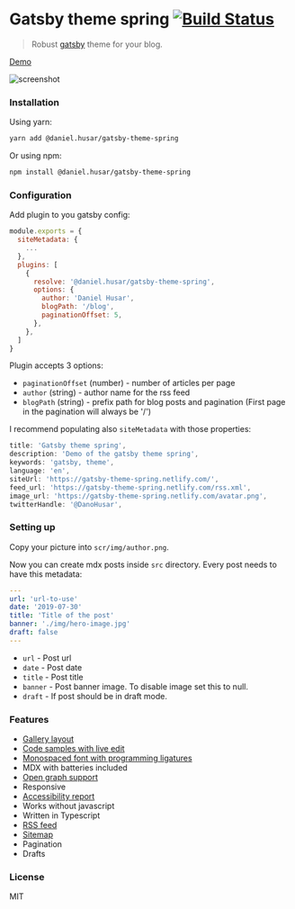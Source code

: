 # Gatsby theme spring [![Build Status](https://travis-ci.org/danielhusar/gatsby-theme-spring.svg?branch=master)](https://travis-ci.org/danielhusar/gatsby-theme-spring)

> Robust [gatsby](https://www.gatsbyjs.org/) theme for your blog.

[Demo](https://gatsby-theme-spring.netlify.com/)

![screenshot](./screenshot.png)

### Installation

Using yarn:

```sh
yarn add @daniel.husar/gatsby-theme-spring
```

Or using npm:

```sh
npm install @daniel.husar/gatsby-theme-spring
```

### Configuration

Add plugin to you gatsby config:

```js
module.exports = {
  siteMetadata: {
    ...
  },
  plugins: [
    {
      resolve: '@daniel.husar/gatsby-theme-spring',
      options: {
        author: 'Daniel Husar',
        blogPath: '/blog',
        paginationOffset: 5,
      },
    },
  ]
}
```

Plugin accepts 3 options:

- `paginationOffset` (number) - number of articles per page
- `author` (string) - author name for the rss feed
- `blogPath` (string) - prefix path for blog posts and pagination (First page in the pagination will always be '/')

I recommend populating also `siteMetadata` with those properties:

```js
title: 'Gatsby theme spring',
description: 'Demo of the gatsby theme spring',
keywords: 'gatsby, theme',
language: 'en',
siteUrl: 'https://gatsby-theme-spring.netlify.com/',
feed_url: 'https://gatsby-theme-spring.netlify.com/rss.xml',
image_url: 'https://gatsby-theme-spring.netlify.com/avatar.png',
twitterHandle: '@DanoHusar',
```

### Setting up

Copy your picture into `scr/img/author.png`.

Now you can create mdx posts inside `src` directory.
Every post needs to have this metadata:

```yaml
---
url: 'url-to-use'
date: '2019-07-30'
title: 'Title of the post'
banner: './img/hero-image.jpg'
draft: false
---

```

- `url` - Post url
- `date` - Post date
- `title` - Post title
- `banner` - Post banner image. To disable image set this to null.
- `draft` - If post should be in draft mode.

### Features

- [Gallery layout](https://gatsby-theme-spring.netlify.com//components/#gallery)
- [Code samples with live edit](https://gatsby-theme-spring.netlify.com//components/#simple-javascript-code-sample)
- [Monospaced font with programming ligatures](https://github.com/tonsky/FiraCode)
- MDX with batteries included
- [Open graph support](https://developers.facebook.com/tools/debug/sharing/?q=https%3A%2F%2Fgatsby-theme-spring.netlify.com%2Ftypography%2F)
- Responsive
- [Accessibility report](https://travis-ci.org/danielhusar/gatsby-theme-spring/jobs/565790587)
- Works without javascript
- Written in Typescript
- [RSS feed](https://gatsby-theme-spring.netlify.com//rss.xml)
- [Sitemap](https://gatsby-theme-spring.netlify.com//sitemap.xml)
- Pagination
- Drafts

### License

MIT
